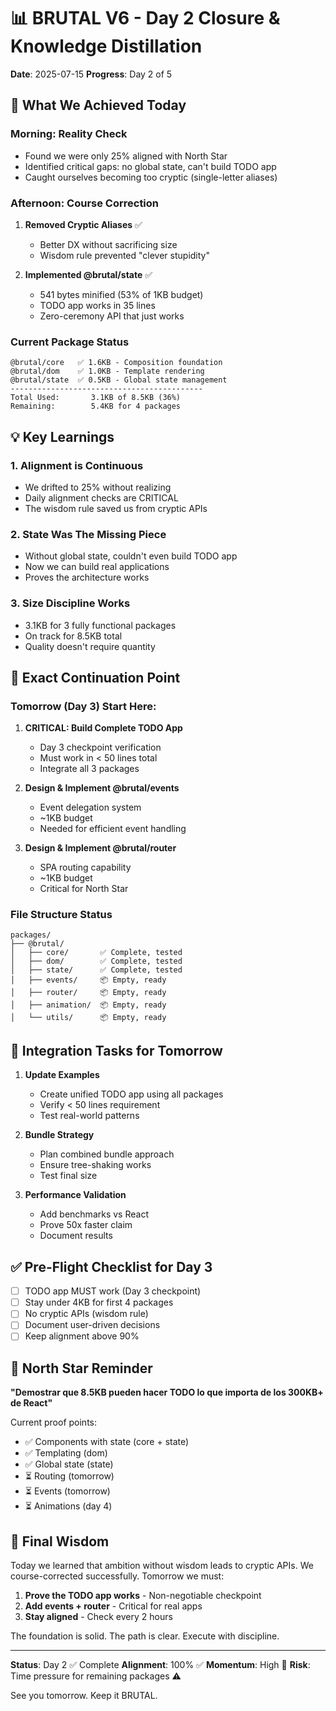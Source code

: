 # 📊 BRUTAL V6 - Day 2 Closure & Knowledge Distillation

**Date**: 2025-07-15
**Progress**: Day 2 of 5

## 🎯 What We Achieved Today

### Morning: Reality Check
- Found we were only 25% aligned with North Star
- Identified critical gaps: no global state, can't build TODO app
- Caught ourselves becoming too cryptic (single-letter aliases)

### Afternoon: Course Correction
1. **Removed Cryptic Aliases** ✅
   - Better DX without sacrificing size
   - Wisdom rule prevented "clever stupidity"

2. **Implemented @brutal/state** ✅
   - 541 bytes minified (53% of 1KB budget)
   - TODO app works in 35 lines
   - Zero-ceremony API that just works

### Current Package Status
```
@brutal/core   ✅ 1.6KB - Composition foundation
@brutal/dom    ✅ 1.0KB - Template rendering  
@brutal/state  ✅ 0.5KB - Global state management
-------------------------------------------
Total Used:       3.1KB of 8.5KB (36%)
Remaining:        5.4KB for 4 packages
```

## 💡 Key Learnings

### 1. **Alignment is Continuous**
- We drifted to 25% without realizing
- Daily alignment checks are CRITICAL
- The wisdom rule saved us from cryptic APIs

### 2. **State Was The Missing Piece**
- Without global state, couldn't even build TODO app
- Now we can build real applications
- Proves the architecture works

### 3. **Size Discipline Works**
- 3.1KB for 3 fully functional packages
- On track for 8.5KB total
- Quality doesn't require quantity

## 📍 Exact Continuation Point

### Tomorrow (Day 3) Start Here:

1. **CRITICAL: Build Complete TODO App** 
   - Day 3 checkpoint verification
   - Must work in < 50 lines total
   - Integrate all 3 packages

2. **Design & Implement @brutal/events**
   - Event delegation system
   - ~1KB budget
   - Needed for efficient event handling

3. **Design & Implement @brutal/router**
   - SPA routing capability
   - ~1KB budget
   - Critical for North Star

### File Structure Status
```
packages/
├── @brutal/
│   ├── core/       ✅ Complete, tested
│   ├── dom/        ✅ Complete, tested
│   ├── state/      ✅ Complete, tested
│   ├── events/     📦 Empty, ready
│   ├── router/     📦 Empty, ready
│   ├── animation/  📦 Empty, ready
│   └── utils/      📦 Empty, ready
```

## 🔧 Integration Tasks for Tomorrow

1. **Update Examples**
   - Create unified TODO app using all packages
   - Verify < 50 lines requirement
   - Test real-world patterns

2. **Bundle Strategy**
   - Plan combined bundle approach
   - Ensure tree-shaking works
   - Test final size

3. **Performance Validation**
   - Add benchmarks vs React
   - Prove 50x faster claim
   - Document results

## ✅ Pre-Flight Checklist for Day 3

- [ ] TODO app MUST work (Day 3 checkpoint)
- [ ] Stay under 4KB for first 4 packages
- [ ] No cryptic APIs (wisdom rule)
- [ ] Document user-driven decisions
- [ ] Keep alignment above 90%

## 🎯 North Star Reminder

**"Demostrar que 8.5KB pueden hacer TODO lo que importa de los 300KB+ de React"**

Current proof points:
- ✅ Components with state (core + state)
- ✅ Templating (dom)
- ✅ Global state (state)
- ⏳ Routing (tomorrow)
- ⏳ Events (tomorrow)
- ⏳ Animations (day 4)

## 💭 Final Wisdom

Today we learned that ambition without wisdom leads to cryptic APIs. We course-corrected successfully. Tomorrow we must:

1. **Prove the TODO app works** - Non-negotiable checkpoint
2. **Add events + router** - Critical for real apps
3. **Stay aligned** - Check every 2 hours

The foundation is solid. The path is clear. Execute with discipline.

---

**Status**: Day 2 ✅ Complete
**Alignment**: 100% ✅
**Momentum**: High 🚀
**Risk**: Time pressure for remaining packages ⚠️

See you tomorrow. Keep it BRUTAL.